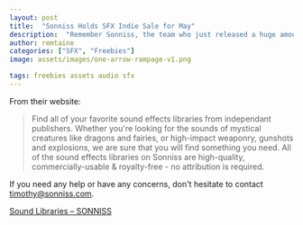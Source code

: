 ```yaml
---
layout: post
title:  "Sonniss Holds SFX Indie Sale for May"
description:  "Remember Sonniss, the team who just released a huge amount of free sfx? They have even more on a huge sale this month!"
author: remtaine
categories: ["SFX", "Freebies"]
image: assets/images/one-arrow-rampage-v1.png

tags: freebies assets audio sfx
---
```


From their website:

> Find all of your favorite sound effects libraries from independant publishers. Whether you're looking for the sounds of mystical creatures like dragons and fairies, or high-impact weaponry, gunshots and explosions, we are sure that you will find something you need. All of the sound effects libraries on Sonniss are high-quality, commercially-usable & royalty-free - no attribution is required.

If you need any help or have any concerns, don't hesitate to contact timothy@sonniss.com.

[Sound Libraries – SONNISS](https://sonniss.com/category/sound-libraries/onsale)

